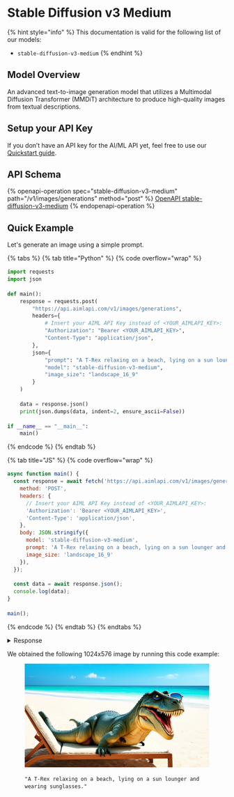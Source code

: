 # Stable Diffusion v3 Medium

{% hint style="info" %}
This documentation is valid for the following list of our models:

* `stable-diffusion-v3-medium`
{% endhint %}

## Model Overview

An advanced text-to-image generation model that utilizes a Multimodal Diffusion Transformer (MMDiT) architecture to produce high-quality images from textual descriptions.

## Setup your API Key

If you don’t have an API key for the AI/ML API yet, feel free to use our [Quickstart guide](https://docs.aimlapi.com/quickstart/setting-up).

## API Schema

{% openapi-operation spec="stable-diffusion-v3-medium" path="/v1/images/generations" method="post" %}
[OpenAPI stable-diffusion-v3-medium](https://raw.githubusercontent.com/aimlapi/api-docs/refs/heads/main/docs/api-references/image-models/Stability-AI/stable-diffusion-v3-medium.json)
{% endopenapi-operation %}

## Quick Example

Let's generate an image using a simple prompt.

{% tabs %}
{% tab title="Python" %}
{% code overflow="wrap" %}
```python
import requests
import json

def main():
    response = requests.post(
        "https://api.aimlapi.com/v1/images/generations",
        headers={
            # Insert your AIML API Key instead of <YOUR_AIMLAPI_KEY>:
            "Authorization": "Bearer <YOUR_AIMLAPI_KEY>",
            "Content-Type": "application/json",
        },
        json={
            "prompt": "A T-Rex relaxing on a beach, lying on a sun lounger and wearing sunglasses.",
            "model": "stable-diffusion-v3-medium",
            "image_size": "landscape_16_9"
        }
    )

    data = response.json()
    print(json.dumps(data, indent=2, ensure_ascii=False))

if __name__ == "__main__":
    main()
```
{% endcode %}
{% endtab %}

{% tab title="JS" %}
{% code overflow="wrap" %}
```javascript
async function main() {
  const response = await fetch('https://api.aimlapi.com/v1/images/generations', {
    method: 'POST',
    headers: {
      // Insert your AIML API Key instead of <YOUR_AIMLAPI_KEY>:
      'Authorization': 'Bearer <YOUR_AIMLAPI_KEY>',
      'Content-Type': 'application/json',
    },
    body: JSON.stringify({
      model: 'stable-diffusion-v3-medium',
      prompt: 'A T-Rex relaxing on a beach, lying on a sun lounger and wearing sunglasses. Realistic photo.',
      image_size: 'landscape_16_9'
    }),
  });

  const data = await response.json();
  console.log(data);
}

main();
```
{% endcode %}
{% endtab %}
{% endtabs %}

<details>

<summary>Response</summary>

{% code overflow="wrap" %}
```json5
{
  images: [
    {
      url: 'https://cdn.aimlapi.com/squirrel/files/monkey/pAs554_StzWBkrLMgTH5a.png',
      width: 1024,
      height: 576,
      content_type: 'image/jpeg'
    }
  ],
  timings: { inference: 1.1477893170085736 },
  seed: 3544609846964942300,
  has_nsfw_concepts: [ false ],
  prompt: 'A T-Rex relaxing on a beach, lying on a sun lounger and wearing sunglasses. Realistic photo.',
  num_images: 1
}
```
{% endcode %}

</details>

We obtained the following 1024x576 image by running this code example:

<figure><img src="../../../.gitbook/assets/RCbeYSssFwxdkEX2tWd6i.png" alt=""><figcaption><p><code>"A T-Rex relaxing on a beach, lying on a sun lounger and wearing sunglasses."</code></p></figcaption></figure>
